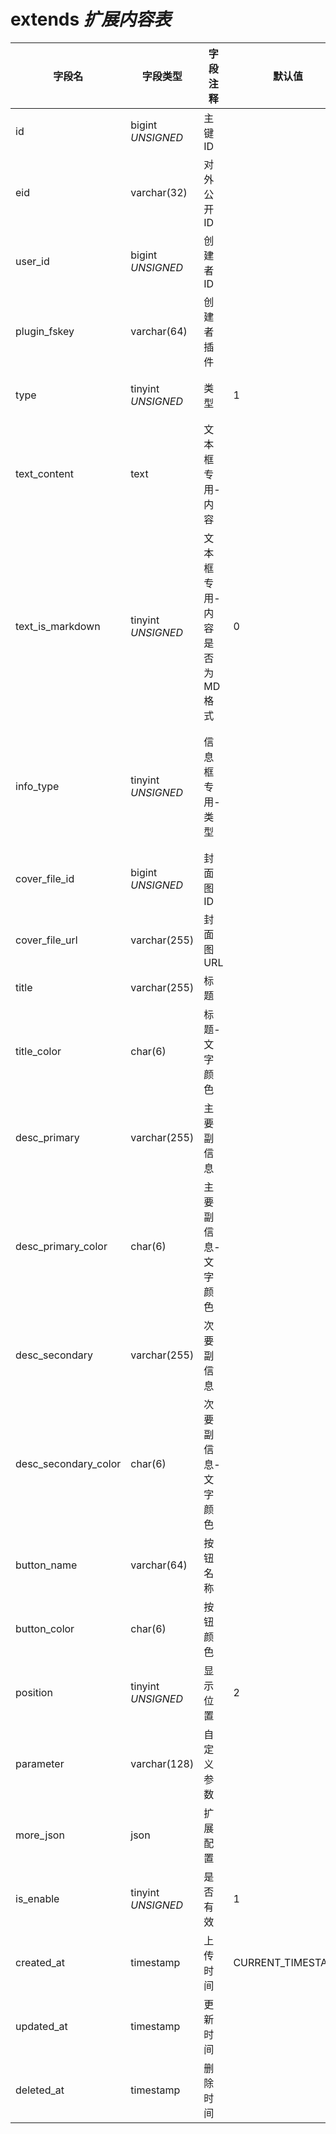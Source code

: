# extends *扩展内容表*

| 字段名 | 字段类型 | 字段注释 | 默认值 | 可空 | 备注 |
| --- | --- | --- | --- | --- | --- |
| id | bigint *UNSIGNED* | 主键 ID | | NO | 自动递增 |
| eid | varchar(32) | 对外公开 ID |  | NO | **唯一值** |
| user_id | bigint *UNSIGNED* | 创建者 ID |  | NO | 关联字段 [users->id](../users/users.md) |
| plugin_fskey | varchar(64) | 创建者插件 |  | NO | 关联字段 [plugins->fskey](../plugins/plugins.md) |
| type | tinyint *UNSIGNED* | 类型 | 1 |  NO| 1.文本框 / 2.信息框 / 3.交互框 |
| text_content | text | 文本框专用-内容 |  | YES | 仅 frame 为“文本框”扩展类型的时候有效，支持 Morkdown 格式 |
| text_is_markdown | tinyint *UNSIGNED* | 文本框专用-内容是否为 MD 格式 | 0 | NO | 0.否 / 1.是 |
| info_type | tinyint *UNSIGNED* | 信息框专用-类型 |  | YES | 1.正方形信息框架<br>2.大号正方形信息框架<br>3.纵图信息框架<br>4.横图信息框架 |
| cover_file_id | bigint *UNSIGNED* | 封面图 ID |  | YES | 关联字段 [files->id](../systems/files.md) |
| cover_file_url | varchar(255) | 封面图 URL |  | YES |  |
| title | varchar(255) | 标题 |  | YES | **多语言**  |
| title_color | char(6) | 标题-文字颜色 |  | YES |  |
| desc_primary | varchar(255) | 主要副信息 |  | YES | **多语言** |
| desc_primary_color | char(6) | 主要副信息-文字颜色 |  | YES |  |
| desc_secondary | varchar(255) | 次要副信息 |  | YES | **多语言** |
| desc_secondary_color | char(6) | 次要副信息-文字颜色 |  | YES |  |
| button_name | varchar(64) | 按钮名称 |  | YES | **多语言** |
| button_color | char(6) | 按钮颜色 |  | YES |  |
| position | tinyint *UNSIGNED* | 显示位置 | 2 | NO | 1.上方 / 2.下方 |
| parameter | varchar(128) | 自定义参数 |  | YES | 逻辑参见[插件说明](../plugins/plugins.md#地址拼接说明) |
| more_json | json | 扩展配置 |  | YES | 自定义信息，如何使用需客户端配合 |
| is_enable | tinyint *UNSIGNED* | 是否有效 | 1 | NO | 0.无效 / 1.有效 |
| created_at | timestamp | 上传时间 | CURRENT_TIMESTAMP | NO |  |
| updated_at | timestamp | 更新时间 |  | YES |  |
| deleted_at | timestamp | 删除时间 |  | YES | 为空代表没有删除 |
